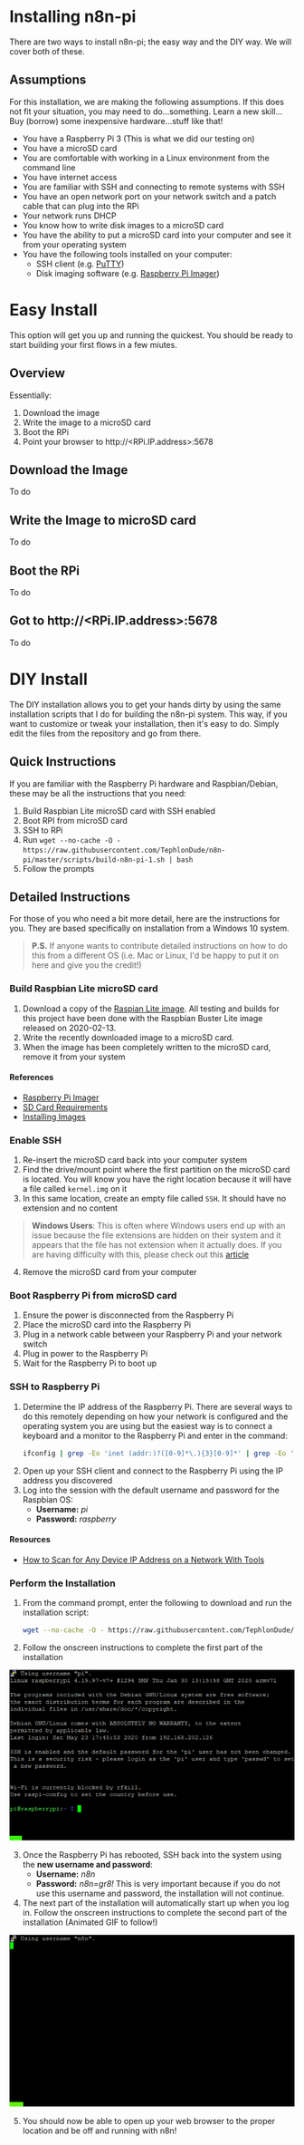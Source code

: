 # Installing n8n-pi
There are two ways to install n8n-pi; the easy way and the DIY way. We will cover both of these.

## Assumptions
For this installation, we are making the following assumptions. If this does not fit your situation, you may need to do...something. Learn a new skill... Buy (borrow) some inexpensive hardware...stuff like that!
* You have a Raspberry Pi 3 (This is what we did our testing on)
* You have a microSD card
* You are comfortable with working in a Linux environment from the command line
* You have internet access
* You are familiar with SSH and connecting to remote systems with SSH
* You have an open network port on your network switch and a patch cable that can plug into the RPi
* Your network runs DHCP
* You know how to write disk images to a microSD card
* You have the ability to put a microSD card into your computer and see it from your operating system
* You have the following tools installed on your computer:
  * SSH client (e.g. [PuTTY](https://www.chiark.greenend.org.uk/~sgtatham/putty/))
  * Disk imaging software (e.g. [Raspberry Pi Imager](https://www.raspberrypi.org/downloads/))

# Easy Install
This option will get you up and running the quickest. You should be ready to start building your first flows in a few miutes.
## Overview
Essentially:
1. Download the image
1. Write the image to a microSD card
1. Boot the RPi
1. Point your browser to http://<RPi.IP.address>:5678

## Download the Image
To do

## Write the Image to microSD card
To do

## Boot the RPi
To do

## Got to http://<RPi.IP.address>:5678
To do

# DIY Install
The DIY installation allows you to get your hands dirty by using the same installation scripts that I do for building the n8n-pi system. This way, if you want to customize or tweak your installation, then it's easy to do. Simply edit the files from the repository and go from there.

## Quick Instructions
If you are familiar with the Raspberry Pi hardware and Raspbian/Debian, these may be all the instructions that you need:
1. Build Raspbian Lite microSD card with SSH enabled
1. Boot RPI from microSD card
1. SSH to RPi
1. Run `wget --no-cache -O - https://raw.githubusercontent.com/TephlonDude/n8n-pi/master/scripts/build-n8n-pi-1.sh | bash`
1. Follow the prompts

## Detailed Instructions
For those of you who need a bit more detail, here are the instructions for you. They are based specifically on installation from a Windows 10 system.

>**P.S.** If anyone wants to contribute detailed instructions on how to do this from a different OS (i.e. Mac or Linux, I'd be happy to put it on here and give you the credit!)
### Build Raspbian Lite microSD card
1. Download a copy of the [Raspian Lite image](https://www.raspberrypi.org/downloads/raspbian/). All testing and builds for this project have been done with the Raspbian Buster Lite image released on 2020-02-13.
1. Write the recently downloaded image to a microSD card.
1. When the image has been completely written to the microSD card, remove it from your system
#### References
* [Raspberry Pi Imager](https://www.raspberrypi.org/downloads/)
* [SD Card Requirements](https://www.raspberrypi.org/documentation/installation/sd-cards.md)
* [Installing Images](https://www.raspberrypi.org/documentation/installation/installing-images/README.md)

### Enable SSH
1. Re-insert the microSD card back into your computer system
1. Find the drive/mount point where the first partition on the microSD card is located. You will know you have the right location because it will have a file called `kernel.img` on it
1. In this same location, create an empty file called `SSH`. It should have no extension and no content
>**Windows Users**: This is often where Windows users end up with an issue because the file extensions are hidden on their system and it appears that the file has not extension when it actually does. If you are having difficulty with this, please check out this [article](https://www.bleepingcomputer.com/tutorials/how-to-show-file-extensions-in-windows/)
4. Remove the microSD card from your computer

### Boot Raspberry Pi from microSD card
1. Ensure the power is disconnected from the Raspberry Pi
1. Place the microSD card into the Raspberry Pi
1. Plug in a network cable between your Raspberry Pi and your network switch
1. Plug in power to the Raspberry Pi
1. Wait for the Raspberry Pi to boot up

### SSH to Raspberry Pi
1. Determine the IP address of the Raspberry Pi. There are several ways to do this remotely depending on how your network is configured and the operating system you are using but the easiest way is to connect a keyboard and a monitor to the Raspberry Pi and enter in the command:
    ```bash
    ifconfig | grep -Eo 'inet (addr:)?([0-9]*\.){3}[0-9]*' | grep -Eo '([0-9]*\.){3}[0-9]*' | grep -v '127.0.0.1'
    ```
2. Open up your SSH client and connect to the Raspberry Pi using the IP address you discovered
1. Log into the session with the default username and password for the Raspbian OS:
    * **Username:** *pi*
    * **Password:** *raspberry*
#### Resources
* [How to Scan for Any Device IP Address on a Network With Tools](https://www.dnsstuff.com/scan-network-for-device-ip-address)

### Perform the Installation
1. From the command prompt, enter the following to download and run the installation script:
    ```bash
    wget --no-cache -O - https://raw.githubusercontent.com/TephlonDude/n8n-pi/master/scripts/build-n8n-pi-1.sh | bash
    ```
2. Follow the onscreen instructions to complete the first part of the installation

![Part 1 Installation Script](img/InstallPart1.gif)

3. Once the Raspberry Pi has rebooted, SSH back into the system using the **new username and password**:
    * **Username:** *n8n*
    * **Password:** *n8n=gr8!*
    This is very important because if you do not use this username and password, the installation will not continue.
4. The next part of the installation will automatically start up when you log in. Follow the onscreen instructions to complete the second part of the installation (Animated GIF to follow!)

![Part 2 Installation Script](img/InstallPart2.gif)

5. You should now be able to open up your web browser to the proper location and be off and running with n8n!